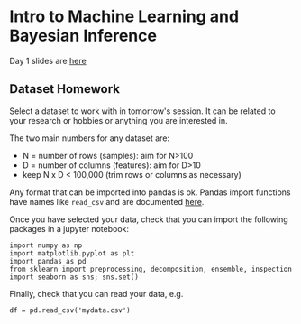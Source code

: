 # Intro to Machine Learning and Bayesian Inference

Day 1 slides are [here](https://docs.google.com/presentation/d/1IPAVxFkwyQwCEpC-KfvTOrnxoUKN2IxIK6NVmyXqM2U/edit?usp=sharing)

## Dataset Homework

Select a dataset to work with in tomorrow's session. It can be related to your research or hobbies or anything you are interested in.

The two main numbers  for any dataset are:
 - N = number of rows (samples): aim for N>100
 - D = number of columns (features): aim for D>10
 - keep N x D < 100,000 (trim rows or columns as necessary)

Any format that can be imported into pandas is ok. Pandas import functions have names like `read_csv` and are documented [here](https://pandas.pydata.org/pandas-docs/stable/user_guide/io.html).

Once you have selected your data, check that you can import the following packages in a jupyter notebook:
```
import numpy as np
import matplotlib.pyplot as plt
import pandas as pd
from sklearn import preprocessing, decomposition, ensemble, inspection
import seaborn as sns; sns.set()
```
Finally, check that you can read your data,  e.g.
```
df = pd.read_csv('mydata.csv')
```

